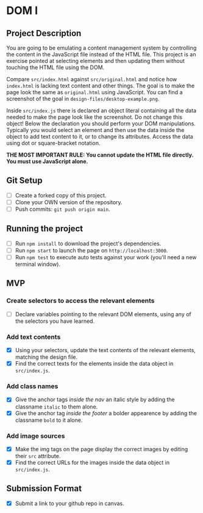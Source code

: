 # DOM I

## Project Description

You are going to be emulating a content management system by controlling the content in the JavaScript file instead of the HTML file. This project is an exercise pointed at selecting elements and then updating them without touching the HTML file using the DOM.

Compare `src/index.html` against `src/original.html` and notice how `index.html` is lacking text content and other things. The goal is to make the page look the same as `original.html` using JavaScript. You can find a screenshot of the goal in `design-files/desktop-example.png`.

Inside `src/index.js` there is declared an object literal containing all the data needed to make the page look like the screenshot. Do not change this object! Below the declaration you should perform your DOM manipulations. Typically you would select an element and then use the data inside the object to add text content to it, or to change its attributes. Access the data using dot or square-bracket notation.

**THE MOST IMPORTANT RULE: You cannot update the HTML file directly. You must use JavaScript alone.**

## Git Setup

* [ ] Create a forked copy of this project.
* [ ] Clone your OWN version of the repository.
* [ ] Push commits: `git push origin main`.

## Running the project

* [ ] Run `npm install` to download the project's dependencies.
* [ ] Run `npm start` to launch the page on `http://localhost:3000`.
* [ ] Run `npm test` to execute auto tests against your work (you'll need a new terminal window).

## MVP

### Create selectors to access the relevant elements

* [ ] Declare variables pointing to the relevant DOM elements, using any of the selectors you have learned.

### Add text contents

* [X] Using your selectors, update the text contents of the relevant elements, matching the design file.
* [X] Find the correct texts for the elements inside the data object in `src/index.js`.

### Add class names

* [X] Give the anchor tags _inside the nav_ an italic style by adding the classname `italic` to them alone.
* [X] Give the anchor tag _inside the footer_ a bolder appearence by adding the classname `bold` to it alone.

### Add image sources

* [X] Make the img tags on the page display the correct images by editing their `src` attribute.
* [X] Find the correct URLs for the images inside the data object in `src/index.js`.

## Submission Format

* [X] Submit a link to your github repo in canvas.
